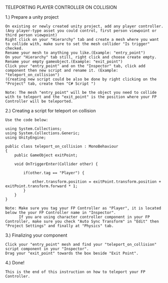 TELEPORTING PLAYER CONTROLLER ON COLLISION

1.) Prepare a unity project
        
    On existing or newly created unity project, add any player controller. 
    (Any player-type asset you could control, first person viewpoint or third person viewpoint)
    Right click on your "Hierarchy" tab and create a mesh where you want to collide with, make sure to set the mesh collider "Is trigger" checked.
    Rename your mesh to anything you like.(Example: "entry_point")
    On your "Hierarchy" tab still, right click and choose create empty.
    Rename your empty gameobject.(Example: "exit_point")
    Click your "entry_point" and on the "Inspector" tab, click add component then new script and rename it. (Example: "teleport_on_collision")
    (Creating new script could be also be done by right clicking on the "Project" tab, create then "C# Script ")

    Note: The mesh "entry_point" will be the object you need to collide with to teleport and the "exit_point" is the position where your FP Controller will be teleported.


2.) Creating a script for teleport on collision

    Use the code below:

    using System.Collections;
    using System.Collections.Generic;
    using UnityEngine;

    public class teleport_on_collision : MonoBehaviour
    {
        public GameObject exitPoint;

        void OnTriggerEnter(Collider other) {

            if(other.tag == "Player") {

                other.transform.position = exitPoint.transform.position + exitPoint.transform.forward * 1;
            }
        }
    }

    Note: Make sure you tag your FP Controller as "Player", it is located below the your FP Controller name in "Inspector".
          If you are using character controller component in your FP Controller, make sure you check "Auto Sync Transform" in "Edit" then "Project Settings" and finally at "Physics" tab.

3.) Finalizing your component

    Click your "entry_point" mesh and find your "teleport_on_collision" script component in your "Inspector".
    Drag your "exit_point" towards the box beside "Exit Point".

4.) Done!

    This is the end of this instruction on how to teleport your FP Controller.



